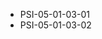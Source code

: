 <!--
    ATTENTION: This file was generated via gradle!
               Do NOT manually edit this file! Any such changes will be overwritten!
-->
* PSI-05-01-03-01
* PSI-05-01-03-02
